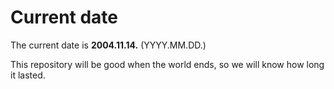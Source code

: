 # Current date

The current date is **2004.11.14.** (YYYY.MM.DD.)

This repository will be good when the world ends, so we will know how long it lasted.